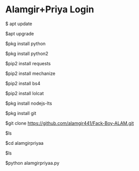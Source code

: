 # Alamgir+Priya Login
$ apt update

 $apt upgrade

 $pkg install python

 $pkg install python2

 $pip2 install requests 

$pip2 install mechanize 

$pip2 install bs4

 $pip2 install lolcat

 $pkg install nodejs-lts

 $pkg install git 

$git clone https://github.com/alamgir441/Fack-Boy-ALAM.git

$ls 

$cd alamgirpriyaa

$ls 

$python alamgirpriyaa.py
